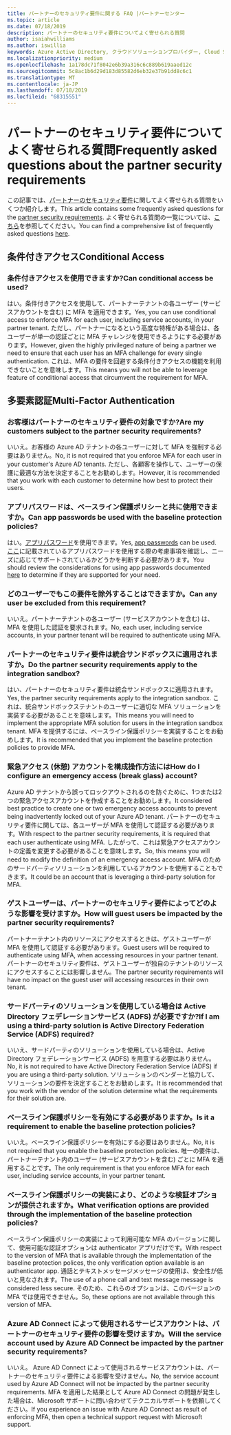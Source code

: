 ```yaml
---
title: パートナーのセキュリティ要件に関する FAQ |パートナーセンター
ms.topic: article
ms.date: 07/18/2019
description: パートナーのセキュリティ要件についてよく寄せられる質問
author: isaiahwilliams
ms.author: iswillia
keywords: Azure Active Directory, クラウドソリューションプロバイダー, Cloud Solution Provider プログラム, CSP, コントロールパネルベンダ, CPV, multi-factor authentication, MFA, 安全なアプリケーションモデル, セキュリティで保護されたアプリモデル, セキュリティ
ms.localizationpriority: medium
ms.openlocfilehash: 1a178dc71f8042e6b39a316c6c889b619aaed12c
ms.sourcegitcommit: 5c8ac1b6d29d183d85582d6eb32e37b91dd8c6c1
ms.translationtype: MT
ms.contentlocale: ja-JP
ms.lasthandoff: 07/18/2019
ms.locfileid: "68315551"
---
```

# <a name="frequently-asked-questions-about-the-partner-security-requirements"></a><span data-ttu-id="90d25-104">パートナーのセキュリティ要件についてよく寄せられる質問</span><span class="sxs-lookup"><span data-stu-id="90d25-104">Frequently asked questions about the partner security requirements</span></span>

<span data-ttu-id="90d25-105">この記事では、[パートナーのセキュリティ要件](partner-security-requirements.md)に関してよく寄せられる質問をいくつか紹介します。</span><span class="sxs-lookup"><span data-stu-id="90d25-105">This article contains some frequently asked questions for the [partner security requirements](partner-security-requirements.md).</span></span> <span data-ttu-id="90d25-106">よく寄せられる質問の一覧については、[こちら](http://assetsprod.microsoft.com/security-requirements-faq.pdf)を参照してください。</span><span class="sxs-lookup"><span data-stu-id="90d25-106">You can find a comprehensive list of frequently asked questions [here](http://assetsprod.microsoft.com/security-requirements-faq.pdf).</span></span>

## <a name="conditional-access"></a><span data-ttu-id="90d25-107">条件付きアクセス</span><span class="sxs-lookup"><span data-stu-id="90d25-107">Conditional Access</span></span>

### <a name="can-conditional-access-be-used"></a><span data-ttu-id="90d25-108">条件付きアクセスを使用できますか?</span><span class="sxs-lookup"><span data-stu-id="90d25-108">Can conditional access be used?</span></span>

<span data-ttu-id="90d25-109">はい。条件付きアクセスを使用して、パートナーテナントの各ユーザー (サービスアカウントを含む) に MFA を適用できます。</span><span class="sxs-lookup"><span data-stu-id="90d25-109">Yes, you can use conditional access to enforce MFA for each user, including service accounts, in your partner tenant.</span></span> <span data-ttu-id="90d25-110">ただし、パートナーになるという高度な特権がある場合は、各ユーザーが単一の認証ごとに MFA チャレンジを使用できるようにする必要があります。</span><span class="sxs-lookup"><span data-stu-id="90d25-110">However, given the highly privileged nature of being a partner we need to ensure that each user has an MFA challenge for every single authentication.</span></span> <span data-ttu-id="90d25-111">これは、MFA の要件を回避する条件付きアクセスの機能を利用できないことを意味します。</span><span class="sxs-lookup"><span data-stu-id="90d25-111">This means you will not be able to leverage feature of conditional access that circumvent the requirement for MFA.</span></span>

## <a name="multi-factor-authentication"></a><span data-ttu-id="90d25-112">多要素認証</span><span class="sxs-lookup"><span data-stu-id="90d25-112">Multi-Factor Authentication</span></span>

### <a name="are-my-customers-subject-to-the-partner-security-requirements"></a><span data-ttu-id="90d25-113">お客様はパートナーのセキュリティ要件の対象ですか?</span><span class="sxs-lookup"><span data-stu-id="90d25-113">Are my customers subject to the partner security requirements?</span></span>

<span data-ttu-id="90d25-114">いいえ。お客様の Azure AD テナントの各ユーザーに対して MFA を強制する必要はありません。</span><span class="sxs-lookup"><span data-stu-id="90d25-114">No, it is not required that you enforce MFA for each user in your customer's Azure AD tenants.</span></span> <span data-ttu-id="90d25-115">ただし、各顧客を操作して、ユーザーの保護に最適な方法を決定することをお勧めします。</span><span class="sxs-lookup"><span data-stu-id="90d25-115">However, it is recommended that you work with each customer to determine how best to protect their users.</span></span>

### <a name="can-app-passwords-be-used-with-the-baseline-protection-policies"></a><span data-ttu-id="90d25-116">アプリパスワードは、ベースライン保護ポリシーと共に使用できますか。</span><span class="sxs-lookup"><span data-stu-id="90d25-116">Can app passwords be used with the baseline protection policies?</span></span>

<span data-ttu-id="90d25-117">はい。[アプリパスワード](https://docs.microsoft.com/azure/active-directory/authentication/howto-mfa-mfasettings#app-passwords)を使用できます。</span><span class="sxs-lookup"><span data-stu-id="90d25-117">Yes, [app passwords](https://docs.microsoft.com/azure/active-directory/authentication/howto-mfa-mfasettings#app-passwords) can be used.</span></span> <span data-ttu-id="90d25-118">[ここ](https://docs.microsoft.com/azure/active-directory/authentication/howto-mfa-mfasettings#considerations-about-app-passwords)に記載されているアプリパスワードを使用する際の考慮事項を確認し、ニーズに応じてサポートされているかどうかを判断する必要があります。</span><span class="sxs-lookup"><span data-stu-id="90d25-118">You should review the considerations for using app passwords documented [here](https://docs.microsoft.com/azure/active-directory/authentication/howto-mfa-mfasettings#considerations-about-app-passwords) to determine if they are supported for your need.</span></span>

### <a name="can-any-user-be-excluded-from-this-requirement"></a><span data-ttu-id="90d25-119">どのユーザーでもこの要件を除外することはできますか。</span><span class="sxs-lookup"><span data-stu-id="90d25-119">Can any user be excluded from this requirement?</span></span> 

<span data-ttu-id="90d25-120">いいえ。パートナーテナントの各ユーザー (サービスアカウントを含む) は、MFA を使用した認証を要求されます。</span><span class="sxs-lookup"><span data-stu-id="90d25-120">No, each user, including service accounts, in your partner tenant will be required to authenticate using MFA.</span></span>

### <a name="do-the-partner-security-requirements-apply-to-the-integration-sandbox"></a><span data-ttu-id="90d25-121">パートナーのセキュリティ要件は統合サンドボックスに適用されますか。</span><span class="sxs-lookup"><span data-stu-id="90d25-121">Do the partner security requirements apply to the integration sandbox?</span></span>

<span data-ttu-id="90d25-122">はい、パートナーのセキュリティ要件は統合サンドボックスに適用されます。</span><span class="sxs-lookup"><span data-stu-id="90d25-122">Yes, the partner security requirements apply to the integration sandbox.</span></span> <span data-ttu-id="90d25-123">これは、統合サンドボックステナントのユーザーに適切な MFA ソリューションを実装する必要があることを意味します。</span><span class="sxs-lookup"><span data-stu-id="90d25-123">This means you will need to implement the appropriate MFA solution for users in the integration sandbox tenant.</span></span> <span data-ttu-id="90d25-124">MFA を提供するには、ベースライン保護ポリシーを実装することをお勧めします。</span><span class="sxs-lookup"><span data-stu-id="90d25-124">It is recommended that you implement the baseline protection policies to provide MFA.</span></span>

### <a name="how-do-i-configure-an-emergency-access-break-glass-account"></a><span data-ttu-id="90d25-125">緊急アクセス (休憩) アカウントを構成操作方法には</span><span class="sxs-lookup"><span data-stu-id="90d25-125">How do I configure an emergency access (break glass) account?</span></span>

<span data-ttu-id="90d25-126">Azure AD テナントから誤ってロックアウトされるのを防ぐために、1つまたは2つの緊急アクセスアカウントを作成することをお勧めします。</span><span class="sxs-lookup"><span data-stu-id="90d25-126">It considered best practice to create one or two emergency access accounts to prevent being inadvertently locked out of your Azure AD tenant.</span></span> <span data-ttu-id="90d25-127">パートナーのセキュリティ要件に関しては、各ユーザーが MFA を使用して認証する必要があります。</span><span class="sxs-lookup"><span data-stu-id="90d25-127">With respect to the partner security requirements, it is required that each user authenticate using MFA.</span></span> <span data-ttu-id="90d25-128">したがって、これは緊急アクセスアカウントの定義を変更する必要があることを意味します。</span><span class="sxs-lookup"><span data-stu-id="90d25-128">So, this means you will need to modify the definition of an emergency access account.</span></span> <span data-ttu-id="90d25-129">MFA のためのサードパーティソリューションを利用しているアカウントを使用することもできます。</span><span class="sxs-lookup"><span data-stu-id="90d25-129">It could be an account that is leveraging a third-party solution for MFA.</span></span>

### <a name="how-will-guest-users-be-impacted-by-the-partner-security-requirements"></a><span data-ttu-id="90d25-130">ゲストユーザーは、パートナーのセキュリティ要件によってどのような影響を受けますか。</span><span class="sxs-lookup"><span data-stu-id="90d25-130">How will guest users be impacted by the partner security requirements?</span></span>

<span data-ttu-id="90d25-131">パートナーテナント内のリソースにアクセスするときは、ゲストユーザーが MFA を使用して認証する必要があります。</span><span class="sxs-lookup"><span data-stu-id="90d25-131">Guest users will be required to authenticate using MFA, when accessing resources in your partner tenant.</span></span> <span data-ttu-id="90d25-132">パートナーのセキュリティ要件は、ゲストユーザーが独自のテナントのリソースにアクセスすることには影響しません。</span><span class="sxs-lookup"><span data-stu-id="90d25-132">The partner security requirements will have no impact on the guest user will accessing resources in their own tenant.</span></span>

### <a name="if-i-am-using-a-third-party-solution-is-active-directory-federation-service-adfs-required"></a><span data-ttu-id="90d25-133">サードパーティのソリューションを使用している場合は Active Directory フェデレーションサービス (ADFS) が必要ですか?</span><span class="sxs-lookup"><span data-stu-id="90d25-133">If I am using a third-party solution is Active Directory Federation Service (ADFS) required?</span></span> 

<span data-ttu-id="90d25-134">いいえ、サードパーティのソリューションを使用している場合は、Active Directory フェデレーションサービス (ADFS) を用意する必要はありません。</span><span class="sxs-lookup"><span data-stu-id="90d25-134">No, it is not required to have Active Directory Federation Service (ADFS) if you are using a third-party solution.</span></span> <span data-ttu-id="90d25-135">ソリューションのベンダーと協力して、ソリューションの要件を決定することをお勧めします。</span><span class="sxs-lookup"><span data-stu-id="90d25-135">It is recommended that you work with the vendor of the solution determine what the requirements for their solution are.</span></span>

### <a name="is-it-a-requirement-to-enable-the-baseline-protection-policies"></a><span data-ttu-id="90d25-136">ベースライン保護ポリシーを有効にする必要がありますか。</span><span class="sxs-lookup"><span data-stu-id="90d25-136">Is it a requirement to enable the baseline protection policies?</span></span>

<span data-ttu-id="90d25-137">いいえ。ベースライン保護ポリシーを有効にする必要はありません。</span><span class="sxs-lookup"><span data-stu-id="90d25-137">No, it is not required that you enable the baseline protection policies.</span></span> <span data-ttu-id="90d25-138">唯一の要件は、パートナーテナント内のユーザー (サービスアカウントを含む) ごとに MFA を適用することです。</span><span class="sxs-lookup"><span data-stu-id="90d25-138">The only requirement is that you enforce MFA for each user, including service accounts, in your partner tenant.</span></span>

### <a name="what-verification-options-are-provided-through-the-implementation-of-the-baseline-protection-policies"></a><span data-ttu-id="90d25-139">ベースライン保護ポリシーの実装により、どのような検証オプションが提供されますか。</span><span class="sxs-lookup"><span data-stu-id="90d25-139">What verification options are provided through the implementation of the baseline protection policies?</span></span> 

<span data-ttu-id="90d25-140">ベースライン保護ポリシーの実装によって利用可能な MFA のバージョンに関して、使用可能な認証オプションは authenticator アプリだけです。</span><span class="sxs-lookup"><span data-stu-id="90d25-140">With respect to the version of MFA that is available through the implementation of the baseline protection polices, the only verification option available is an authenticator app.</span></span> <span data-ttu-id="90d25-141">通話とテキストメッセージメッセージの使用は、安全性が低いと見なされます。</span><span class="sxs-lookup"><span data-stu-id="90d25-141">The use of a phone call and text message message is considered less secure.</span></span> <span data-ttu-id="90d25-142">そのため、これらのオプションは、このバージョンの MFA では使用できません。</span><span class="sxs-lookup"><span data-stu-id="90d25-142">So, these options are not available through this version of MFA.</span></span>

### <a name="will-the-service-account-used-by-azure-ad-connect-be-impacted-by-the-partner-security-requirements"></a><span data-ttu-id="90d25-143">Azure AD Connect によって使用されるサービスアカウントは、パートナーのセキュリティ要件の影響を受けますか。</span><span class="sxs-lookup"><span data-stu-id="90d25-143">Will the service account used by Azure AD Connect be impacted by the partner security requirements?</span></span>

<span data-ttu-id="90d25-144">いいえ。 Azure AD Connect によって使用されるサービスアカウントは、パートナーのセキュリティ要件による影響を受けません。</span><span class="sxs-lookup"><span data-stu-id="90d25-144">No, the service account used by Azure AD Connect will not be impacted by the partner security requirements.</span></span> <span data-ttu-id="90d25-145">MFA を適用した結果として Azure AD Connect の問題が発生した場合は、Microsoft サポートに問い合わせてテクニカルサポートを依頼してください。</span><span class="sxs-lookup"><span data-stu-id="90d25-145">If you experience an issue with Azure AD Connect as result of enforcing MFA, then open a technical support request with Microsoft support.</span></span>
